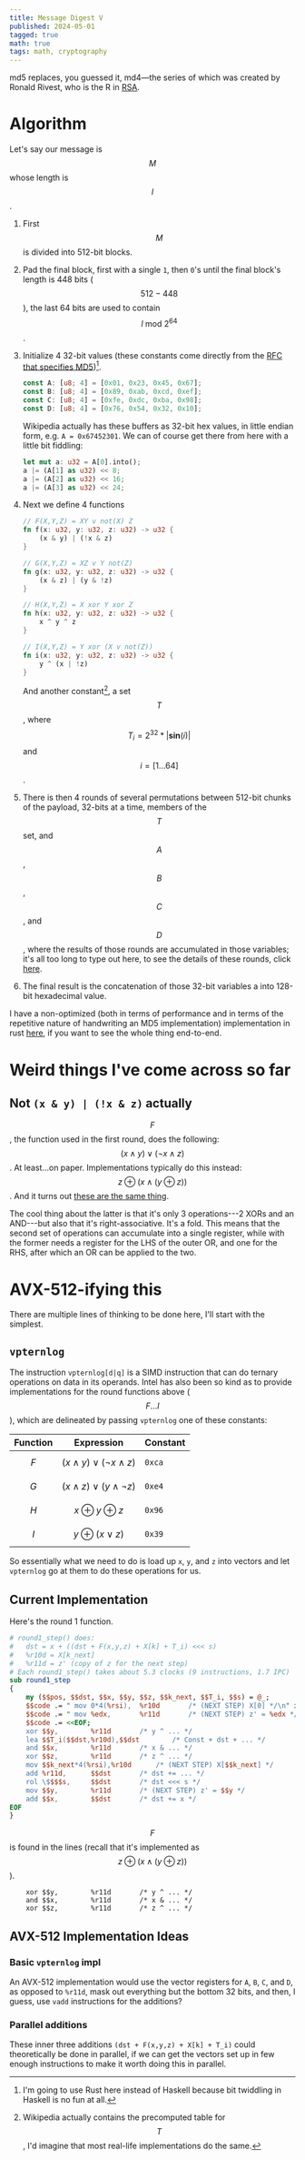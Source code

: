 ```yaml
---
title: Message Digest V
published: 2024-05-01
tagged: true
math: true
tags: math, cryptography
---
```


md5 replaces, you guessed it, md4—the series of which was created by
Ronald Rivest, who is the R in [RSA](/forest/dsp-9F0P.html).
  
# Algorithm

Let's say our message is $$M$$ whose length is $$l$$.

1. First $$M$$ is divided into 512-bit blocks. 
1. Pad the final block, first with a single `1`, then `0`'s until the
   final block's length is 448 bits ($$512 - 448$$), the last 64 bits
   are used to contain $$l\ \text{mod}\ 2^{64}$$.
1. Initialize 4 32-bit values (these constants come directly from the
   [RFC that specifies
   MD5](https://www.rfc-editor.org/rfc/rfc1321#section-3.3))[^rust].

   [^rust]: I'm going to use Rust here instead of Haskell because bit
       twiddling in Haskell is no fun at all.
   
   ```rust
   const A: [u8; 4] = [0x01, 0x23, 0x45, 0x67];
   const B: [u8; 4] = [0x89, 0xab, 0xcd, 0xef];
   const C: [u8; 4] = [0xfe, 0xdc, 0xba, 0x98];
   const D: [u8; 4] = [0x76, 0x54, 0x32, 0x10];
   ```

   Wikipedia actually has these buffers as 32-bit hex values, in
   little endian form, e.g. `A = 0x67452301`. We can of course get
   there from here with a little bit fiddling:
   
   ```rust
   let mut a: u32 = A[0].into();
   a |= (A[1] as u32) << 8; 
   a |= (A[2] as u32) << 16; 
   a |= (A[3] as u32) << 24; 
   ```
1. Next we define 4 functions 

   ```rust
   // F(X,Y,Z) = XY v not(X) Z
   fn f(x: u32, y: u32, z: u32) -> u32 {
       (x & y) | (!x & z)
   }
   
   // G(X,Y,Z) = XZ v Y not(Z)
   fn g(x: u32, y: u32, z: u32) -> u32 {
       (x & z) | (y & !z)
   }
   
   // H(X,Y,Z) = X xor Y xor Z
   fn h(x: u32, y: u32, z: u32) -> u32 {
       x ^ y ^ z
   }
   
   // I(X,Y,Z) = Y xor (X v not(Z))
   fn i(x: u32, y: u32, z: u32) -> u32 {
       y ^ (x | !z)
   }
   ```

   And another constant[^const], a set $$T$$, where $$T_i = 2^{32} *
   |\textbf{sin}(i)|$$ and $$i = [1\ldots64]$$.
   
   [^const]: Wikipedia actually contains the precomputed table for $$T$$, I'd
       imagine that most real-life implementations do the same.

1. There is then 4 rounds of several permutations between 512-bit
   chunks of the payload, 32-bits at a time, members of the $$T$$ set,
   and $$A$$, $$B$$, $$C$$, and $$D$$, where the results of those
   rounds are accumulated in those variables; it's all too long to
   type out here, to see the details of these rounds, click
   [here](https://www.ietf.org/rfc/rfc1321.html#section-3.4).
   
1. The final result is the concatenation of those 32-bit variables a
   into 128-bit hexadecimal value.
  
I have a non-optimized (both in terms of performance and in terms of
the repetitive nature of handwriting an MD5 implementation)
implementation in rust
[here](https://play.rust-lang.org/?version=stable&mode=debug&edition=2021&gist=faf376ada0822e3b54c40a6c20858f38),
if you want to see the whole thing end-to-end.

# Weird things I've come across so far

## Not `(x & y) | (!x & z)` actually

$$F$$, the function used in the first round, does the following: $$(x
\land y) \lor (\neg x \land z)$$. At least…on paper. Implementations
typically do this instead: $$z \oplus (x \land (y \oplus z))$$. And it
turns out [these are the same
thing](https://play.rust-lang.org/?version=stable&mode=debug&edition=2021&gist=b32a0ed73a1b848d416863748cf5b5ee).

The cool thing about the latter is that it's only 3 operations---2 XORs
and an AND---but also that it's right-associative. It's a fold. This
means that the second set of operations can accumulate into a single
register, while with the former needs a register for the LHS of the
outer OR, and one for the RHS, after which an OR can be applied to the
two.

# AVX-512-ifying this

There are multiple lines of thinking to be done here, I'll start with
the simplest.

## `vpternlog`

The instruction `vpternlog[d|q]` is a SIMD instruction
that can do ternary operations on data in its operands. Intel has also
been so kind as to provide implementations for the round functions
above ($$F \ldots I$$), which are delineated by passing `vpternlog` one
of these constants:

| Function | Expression | Constant |
| - | - | - |
| $$F$$ | $$(x \land y) \lor (\neg x \land z)$$ | `0xca` |
| $$G$$ | $$(x \land z) \lor (y \land \neg z)$$ | `0xe4` |
| $$H$$ | $$x \oplus y \oplus z$$ | `0x96` |
| $$I$$ | $$y \oplus (x \lor z)$$ | `0x39` |

So essentially what we need to do is load up `x`, `y`, and `z` into
vectors and let `vpternlog` go at them to do these operations for us.

## Current Implementation

Here's the round 1 function.

```perl
# round1_step() does:
#   dst = x + ((dst + F(x,y,z) + X[k] + T_i) <<< s)
#   %r10d = X[k_next]
#   %r11d = z' (copy of z for the next step)
# Each round1_step() takes about 5.3 clocks (9 instructions, 1.7 IPC)
sub round1_step
{
    my ($$pos, $$dst, $$x, $$y, $$z, $$k_next, $$T_i, $$s) = @_;
    $$code .= " mov	0*4(%rsi),	%r10d		/* (NEXT STEP) X[0] */\n" if ($$pos == -1);
    $$code .= " mov	%edx,		%r11d		/* (NEXT STEP) z' = %edx */\n" if ($$pos == -1);
    $$code .= <<EOF;
	xor	$$y,		%r11d		/* y ^ ... */
	lea	$$T_i($$dst,%r10d),$$dst		/* Const + dst + ... */
	and	$$x,		%r11d		/* x & ... */
	xor	$$z,		%r11d		/* z ^ ... */
	mov	$$k_next*4(%rsi),%r10d		/* (NEXT STEP) X[$$k_next] */
	add	%r11d,		$$dst		/* dst += ... */
	rol	\$$$$s,		$$dst		/* dst <<< s */
	mov	$$y,		%r11d		/* (NEXT STEP) z' = $$y */
	add	$$x,		$$dst		/* dst += x */
EOF
}
```

$$F$$ is found in the lines (recall that it's implemented as $$z
\oplus (x \land (y \oplus z))$$).

```
	xor	$$y,		%r11d		/* y ^ ... */
	and	$$x,		%r11d		/* x & ... */
	xor	$$z,		%r11d		/* z ^ ... */
```

## AVX-512 Implementation Ideas

### Basic `vpternlog` impl

An AVX-512 implementation would use the vector registers for `A`, `B`,
`C`, and `D`, as opposed to `%r11d`, mask out everything but the
bottom 32 bits, and then, I guess, use `vadd` instructions for the
additions?

### Parallel additions

These inner three additions `(dst + F(x,y,z) + X[k] + T_i)` could
theoretically be done in parallel, if we can get the vectors set up in
few enough instructions to make it worth doing this in parallel.
